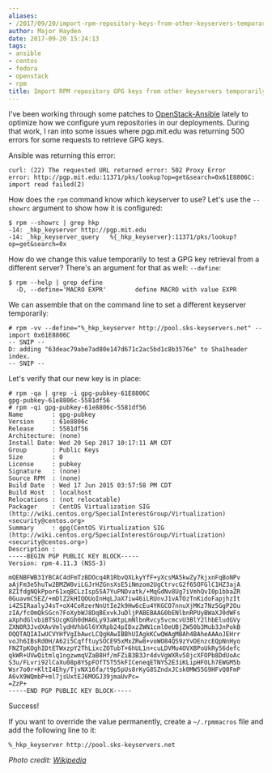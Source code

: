 ```yaml
---
aliases:
- /2017/09/20/import-rpm-repository-keys-from-other-keyservers-temporarily/
author: Major Hayden
date: 2017-09-20 15:24:13
tags:
- ansible
- centos
- fedora
- openstack
- rpm
title: Import RPM repository GPG keys from other keyservers temporarily
---
```


I've been working through some patches to [OpenStack-Ansible][2] lately to optimize how we configure yum repositories in our deployments. During that work, I ran into some issues where pgp.mit.edu was returning 500 errors for some requests to retrieve GPG keys.

Ansible was returning this error:

```
curl: (22) The requested URL returned error: 502 Proxy Error
error: http://pgp.mit.edu:11371/pks/lookup?op=get&search=0x61E8806C: import read failed(2)
```


How does the `rpm` command know which keyserver to use? Let's use the `--showrc` argument to show how it is configured:

```
$ rpm --showrc | grep hkp
-14: _hkp_keyserver http://pgp.mit.edu
-14: _hkp_keyserver_query   %{_hkp_keyserver}:11371/pks/lookup?op=get&search=0x
```


How do we change this value temporarily to test a GPG key retrieval from a different server? There's an argument for that as well: `--define`:

```
$ rpm --help | grep define
  -D, --define='MACRO EXPR'        define MACRO with value EXPR
```


We can assemble that on the command line to set a different keyserver temporarily:

```
# rpm -vv --define="%_hkp_keyserver http://pool.sks-keyservers.net" --import 0x61E8806C
-- SNIP --
D: adding "63deac79abe7ad80e147d671c2ac5bd1c8b3576e" to Sha1header index.
-- SNIP --
```


Let's verify that our new key is in place:

```
# rpm -qa | grep -i gpg-pubkey-61E8806C
gpg-pubkey-61e8806c-5581df56
# rpm -qi gpg-pubkey-61e8806c-5581df56
Name        : gpg-pubkey
Version     : 61e8806c
Release     : 5581df56
Architecture: (none)
Install Date: Wed 20 Sep 2017 10:17:11 AM CDT
Group       : Public Keys
Size        : 0
License     : pubkey
Signature   : (none)
Source RPM  : (none)
Build Date  : Wed 17 Jun 2015 03:57:58 PM CDT
Build Host  : localhost
Relocations : (not relocatable)
Packager    : CentOS Virtualization SIG (http://wiki.centos.org/SpecialInterestGroup/Virtualization) <security@centos.org>
Summary     : gpg(CentOS Virtualization SIG (http://wiki.centos.org/SpecialInterestGroup/Virtualization) <security@centos.org>)
Description :
-----BEGIN PGP PUBLIC KEY BLOCK-----
Version: rpm-4.11.3 (NSS-3)

mQENBFWB31YBCAC4dFmTzBDOcq4R1RbvQXLkyYfF+yXcsMA5kwZy7kjxnFqBoNPv
aAjFm3e5huTw2BMZW0viLGJrHZGnsXsE5iNmzom2UgCtrvcG2f65OFGlC1HZ3ajA
8ZIfdgNQkPpor61xqBCLzIsp55A7YuPNDvatk/+MqGdNv8Ug7iVmhQvI0p1bbaZR
0GuavmC5EZ/+mDlZ2kHIQOUoInHqLJaX7iw46iLRUnvJ1vATOzTnKidoFapjhzIt
i4ZSIRaalyJ4sT+oX4CoRzerNnUtIe2k9Hw6cEu4YKGCO7nnuXjMKz7Nz5GgP2Ou
zIA/fcOmQkSGcn7FoXybWJ8DqBExvkJuDljPABEBAAG0bENlbnRPUyBWaXJ0dWFs
aXphdGlvbiBTSUcgKGh0dHA6Ly93aWtpLmNlbnRvcy5vcmcvU3BlY2lhbEludGVy
ZXN0R3JvdXAvVmlydHVhbGl6YXRpb24pIDxzZWN1cml0eUBjZW50b3Mub3JnPokB
OQQTAQIAIwUCVYHfVgIbAwcLCQgHAwIBBhUIAgkKCwQWAgMBAh4BAheAAAoJEHrr
voJh6IBsRd0H/A62i5CqfftuySOCE95xMxZRw8+voWO84QS9zYvDEnzcEQpNnHyo
FNZTpKOghIDtETWxzpY2ThLixcZOTubT+6hUL1n+cuLDVMu4OVXBPoUkRy56defc
qkWR+UVwQitmlq1ngzwmqVZaB8Hf/mFZiB3B3Jr4dvVgWXRv58jcXFOPb8DdUoAc
S3u/FLvri92lCaXu08p8YSpFOfT5T55kFICeneqETNYS2E3iKLipHFOLh7EWGM5b
Wsr7o0r+KltI4Ehy/TjvNX16fa/t9p5pUs8rKyG8SZndxJCsk0MW55G9HFvQ0FmP
A6vX9WQmbP+ml7jsUxtEJ6MOGJ39jmaUvPc=
=ZzP+
-----END PGP PUBLIC KEY BLOCK-----

```


Success!

If you want to override the value permanently, create a `~/.rpmmacros` file and add the following line to it:

```
%_hkp_keyserver http://pool.sks-keyservers.net
```


_Photo credit: [Wikipedia][3]_

 [2]: https://github.com/openstack/openstack-ansible
 [3]: https://commons.wikimedia.org/wiki/File:Close-up_of_keys.jpg